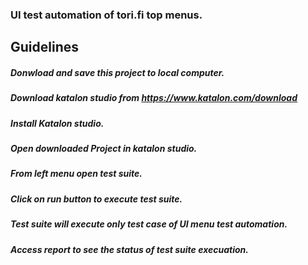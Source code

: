### UI test automation of tori.fi top menus.

## Guidelines

##### Donwload and save this project to local computer.
##### Download katalon studio from https://www.katalon.com/download
##### Install Katalon studio.
##### Open downloaded Project in katalon studio.
##### From left menu open test suite.
##### Click on run button to execute test suite.
##### Test suite will execute only test case of UI menu test automation.
##### Access report to see the status of test suite execuation.

